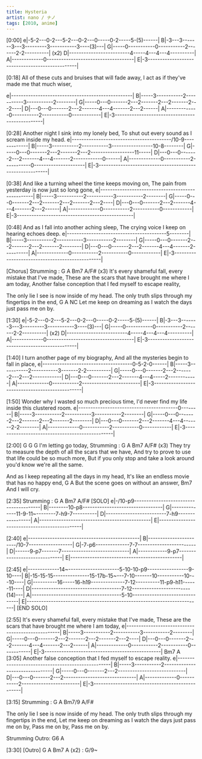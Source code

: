 ```yaml
---
title: Hysteria
artist: nano / ナノ
tags: [2010, anime]
---
```


[0:00]
e|-5-2---0-2---5-2---0-2---0-----0-2-----5-(5)------|
B|-3---3-------3---3---------3-----------3----(3)---|
G|-----0-----------0-----------2-------2-2----------| (x2)
D|-------------------------4-----4---4---4----------|
A|-------------0------------------------------------|
E|-3------------------------------------------------|
 
[0:18] All of these cuts and bruises that will fade away,
I act as if they've made me that much wiser,
 
e|--------------------------------------------------|
B|-----3-----------2-----------3-----------2--------|
G|-----0---0-------2---2-------2---2-------2---2----|
D|---0---0-------2---2-------4---4-------2---2------|
A|-------------0-----------2-----------0------------|
E|-3------------------------------------------------|
 
 
[0:28] Another night I sink into my lonely bed,
To shut out every sound as I scream inside my head.
e|-----------------------------------------/10-9-------------|
B|-----3-----------2-----------3-----------------10-8--------|
G|-----0---0-------2---2-------2---2------------------11-----|
D|---0---0-------2---2-------4---4-------2------------0------|
A|-------------0-----------2-----------0---------------------|
E|-3---------------------------------------------------------|
 
[0:38] And like a turning wheel the time keeps moving on,
The pain from yesterday is now just so long gone,
e|--------------------------------------------------|
B|-----3-----------2-----------3-----------2--------|
G|-----0---0-------2---2-------2---2-------2---2----|
D|---0---0-------2---2-------4---4-------2---2------|
A|-------------0-----------2-----------0------------|
E|-3------------------------------------------------|
 
[0:48] And as I fall into another aching sleep,
The crying voice I keep on hearing echoes deep.
e|-----------------------------------------5--------|
B|-----3-----------2-----------3-----------2--------|
G|-----0---0-------2---2-------2---2-------2--------|
D|---0---0-------2---2-------4---4-------2----------|
A|-------------0-----------2-----------0------------|
E|-3------------------------------------------------|
 
[Chorus]
Strumming      : G A Bm7 A/F# (x3)
It's every shameful fall, every mistake that I've made,
These are the scars that have brought me where I am today,
Another false conception that I fed myself to escape reality,
 
The only lie I see is now inside of my head.
The only truth slips through my fingertips in the end,
       G                     A                   NC
Let me keep on dreaming as I watch the days just pass me on by.
 
[1:30]
e|-5-2---0-2---5-2---0-2---0-----0-2-----5-(5)------|
B|-3---3-------3---3---------3-----------3----(3)---|
G|-----0-----------0-----------2-------2-2----------| (x2)
D|-------------------------4-----4---4---4----------|
A|-------------0------------------------------------|
E|-3------------------------------------------------|
 
[1:40] I turn another page of my biography,
And all the mysteries begin to fall in place,
e|-------------------------------------0-5-2-0------|
B|-----3-----------2-----------3-------2-2----------|
G|-----0---0-------2---2-------2---2---2------------|
D|---0---0-------2---2-------4---4-----2------------|
A|-------------0-----------2------------------------|
E|-3------------------------------------------------|
 
[1:50] Wonder why I wasted so much precious time,
I'd never find my life inside this clustered room.
e|-----------------------------------------0--------|
B|-----3-----------2-----------3-----------2--------|
G|-----0---0-------2---2-------2---2-------2--------|
D|---0---0-------2---2-------4---4-------2-2--------|
A|-------------0-----------2-----------0------------|
E|-3------------------------------------------------|
 
[2:00]
            G  G  G
I'm letting go today,
Strumming      : G A Bm7 A/F# (x3)
They try to measure the depth of all the scars that we have,
And try to prove to use that life could be so much more,
But if you only stop and take a look around you'd know we're all the same.
 
And as I keep repeating all the days in my head,
It's like an endless movie that has no happy end,
        G                        A
But the scene goes on without an answer,
           Bm7
And I will cry.
 
[2:35] Strumming      :  G A Bm7 A/F#
[SOLO]
e|-/10-p9---------------------------------------|
B|--------10-p8---------------------------------|
G|--------------11-9-11~--------7-h9-7----------|
D|-------------------------7-h9-----------------|
A|----------------------------------------------|
E|----------------------------------------------|
 
[2:40]
e|----------------------------------------------|
B|-----------------------/10-7------------------|
G|-7-p6--------------7-7------------------------|
D|------9-p7-------7----------------------------|
A|------------9-p7------------------------------|
E|----------------------------------------------|
 
[2:45]
e|-------------14~---------------------5-10-10-p9-----------------9-10----|
B|-15-15-15---------------15-17b-15~---7-10-------10-----------10---10----|
G|----------16-----16-h19--------------7-12----------11-p9-h11------11----|
D|-------------------------------------7-12------------------------(14)---|
A|-------------------------------------5-10-------------------------------|
E|------------------------------------------------------------------------|
[END SOLO]
 
[2:55] It's every shameful fall, every mistake that I've made,
These are the scars that have brought me where I am today,
e|--------------------------------------------------|
B|-----3-----------2-----------3-----------2--------|
G|-----0---0-------2---2-------2---2-------2---2----|
D|---0---0-------2---2-------4---4-------2---2------|
A|-------------0-----------2-----------0------------|
E|-3------------------------------------------------|
                                                              Bm7    A
[3:05] Another false conception that I fed myself to escape reality.
e|--------------------------------------------------|
B|-----3-----------2--------------------------------|
G|-----0---0-------2---2----------------------------|
D|---0---0-------2---2------------------------------|
A|-------------0-----------2------------------------|
E|-3------------------------------------------------|
 
[3:15] Strumming      : G A Bm7/9 A/F#
 
The only lie I see is now inside of my head.
The only truth slips through my fingertips in the end,
Let me keep on dreaming as I watch the days just pass me on by,
Pass me on by,
Pass me on by.
 
Strumming Outro: G6 A
 
[3:30]
[Outro] G A Bm7 A (x2)
       : G/9~